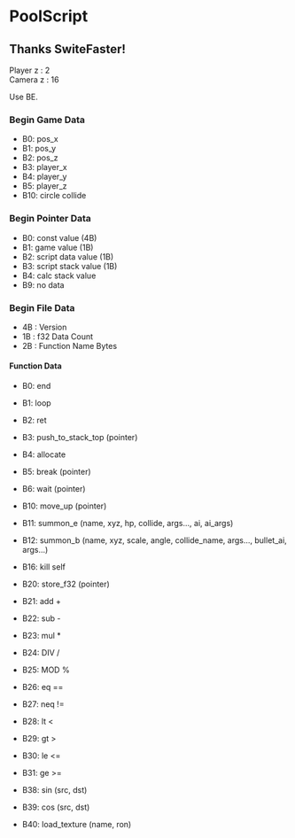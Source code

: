 # PoolScript
## Thanks  SwiteFaster!

Player z : 2  
Camera z : 16

Use BE.

### Begin Game Data
* B0: pos_x
* B1: pos_y
* B2: pos_z
* B3: player_x
* B4: player_y
* B5: player_z
* B10: circle collide

### Begin Pointer Data
* B0: const value (4B)
* B1: game value (1B)
* B2: script data value (1B)
* B3: script stack value (1B)
* B4: calc stack value
* B9: no data

### Begin File Data
* 4B : Version  
* 1B : f32 Data Count  
* 2B : Function Name Bytes
#### Function Data
* B0: end
* B1: loop
* B2: ret
* B3: push_to_stack_top (pointer)
* B4: allocate
* B5: break (pointer)
* B6: wait (pointer)
* B10: move_up (pointer)
* B11: summon_e (name, xyz, hp, collide, args..., ai, ai_args)
* B12: summon_b (name, xyz, scale, angle, collide_name, args..., bullet_ai, args...)

* B16: kill self

* B20: store_f32 (pointer)
* B21: add +
* B22: sub -
* B23: mul *
* B24: DIV /
* B25: MOD %
* B26: eq ==
* B27: neq !=
* B28: lt <
* B29: gt >
* B30: le <=
* B31: ge >=
* B38: sin (src, dst)
* B39: cos (src, dst)

* B40: load_texture (name, ron)